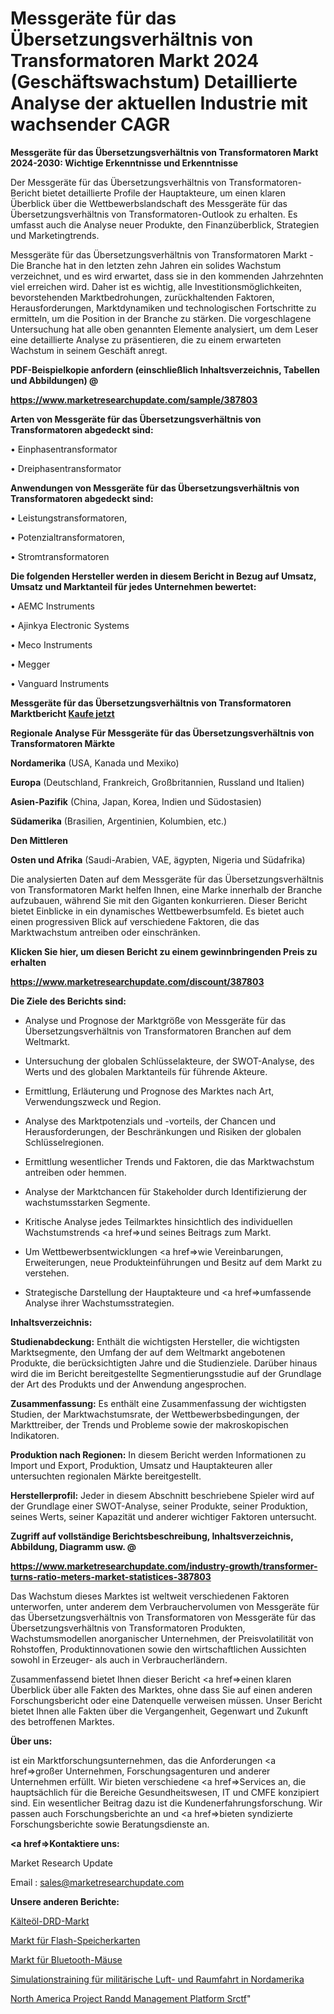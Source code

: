 # Messgeräte für das Übersetzungsverhältnis von Transformatoren Markt 2024 (Geschäftswachstum) Detaillierte Analyse der aktuellen Industrie mit wachsender CAGR

<strong>Messgeräte für das Übersetzungsverhältnis von Transformatoren Markt 2024-2030: Wichtige Erkenntnisse und Erkenntnisse</strong>

Der Messgeräte für das Übersetzungsverhältnis von Transformatoren-Bericht bietet detaillierte Profile der Hauptakteure, um einen klaren Überblick über die Wettbewerbslandschaft des Messgeräte für das Übersetzungsverhältnis von Transformatoren-Outlook zu erhalten. Es umfasst auch die Analyse neuer Produkte, den Finanzüberblick, Strategien und Marketingtrends.

Messgeräte für das Übersetzungsverhältnis von Transformatoren Markt - Die Branche hat in den letzten zehn Jahren ein solides Wachstum verzeichnet, und es wird erwartet, dass sie in den kommenden Jahrzehnten viel erreichen wird. Daher ist es wichtig, alle Investitionsmöglichkeiten, bevorstehenden Marktbedrohungen, zurückhaltenden Faktoren, Herausforderungen, Marktdynamiken und technologischen Fortschritte zu ermitteln, um die Position in der Branche zu stärken. Die vorgeschlagene Untersuchung hat alle oben genannten Elemente analysiert, um dem Leser eine detaillierte Analyse zu präsentieren, die zu einem erwarteten Wachstum in seinem Geschäft anregt.



<strong><b>PDF-Beispielkopie anfordern (einschließlich Inhaltsverzeichnis, Tabellen und Abbildungen) @ </b></strong>

<strong><a href=https://www.marketresearchupdate.com/sample/387803>

<strong>https://www.marketresearchupdate.com/sample/387803</u></a></strong></strong>



<strong>Arten von Messgeräte für das Übersetzungsverhältnis von Transformatoren abgedeckt sind:</strong>

• Einphasentransformator

• Dreiphasentransformator



<strong>Anwendungen von Messgeräte für das Übersetzungsverhältnis von Transformatoren abgedeckt sind:</strong>

• Leistungstransformatoren,

• Potenzialtransformatoren,

• Stromtransformatoren



<strong>Die folgenden Hersteller werden in diesem Bericht in Bezug auf Umsatz, Umsatz und Marktanteil für jedes Unternehmen bewertet:</strong>

• AEMC Instruments

• Ajinkya Electronic Systems

• Meco Instruments

• Megger

• Vanguard Instruments



<strong>Messgeräte für das Übersetzungsverhältnis von Transformatoren Marktbericht <a href=https://www.marketresearchupdate.com/buynow/387803>Kaufe jetzt</a></strong>



<strong>Regionale Analyse Für Messgeräte für das Übersetzungsverhältnis von Transformatoren Märkte</strong>



<strong>Nordamerika</strong> (USA, Kanada und Mexiko)



<strong>Europa</strong> (Deutschland, Frankreich, Großbritannien, Russland und Italien)



<strong>Asien-Pazifik</strong> (China, Japan, Korea, Indien und Südostasien)



<strong>Südamerika</strong> (Brasilien, Argentinien, Kolumbien, etc.)



<strong>Den Mittleren</strong> 

<strong>Osten und Afrika</strong> (Saudi-Arabien, VAE, ägypten, Nigeria und Südafrika)

Die analysierten Daten auf dem Messgeräte für das Übersetzungsverhältnis von Transformatoren Markt helfen Ihnen, eine Marke innerhalb der Branche aufzubauen, während Sie mit den Giganten konkurrieren. Dieser Bericht bietet Einblicke in ein dynamisches Wettbewerbsumfeld. Es bietet auch einen progressiven Blick auf verschiedene Faktoren, die das Marktwachstum antreiben oder einschränken.



<strong>Klicken Sie hier, um diesen Bericht zu einem gewinnbringenden Preis zu erhalten
</strong>

<strong><a href=https://www.marketresearchupdate.com/discount/387803>https://www.marketresearchupdate.com/discount/387803</b></u></strong></a>



<strong>Die Ziele des Berichts sind:</strong>

- Analyse und Prognose der Marktgröße von Messgeräte für das Übersetzungsverhältnis von Transformatoren Branchen auf dem Weltmarkt.

- Untersuchung der globalen Schlüsselakteure, der SWOT-Analyse, des Werts und des globalen Marktanteils für führende Akteure.

- Ermittlung, Erläuterung und Prognose des Marktes nach Art, Verwendungszweck und Region.

- Analyse des Marktpotenzials und -vorteils, der Chancen und Herausforderungen, der Beschränkungen und Risiken der globalen Schlüsselregionen.

- Ermittlung wesentlicher Trends und Faktoren, die das Marktwachstum antreiben oder hemmen.

- Analyse der Marktchancen für Stakeholder durch Identifizierung der wachstumsstarken Segmente.

- Kritische Analyse jedes Teilmarktes hinsichtlich des individuellen Wachstumstrends <a href=>und</a> seines Beitrags zum Markt.

- Um Wettbewerbsentwicklungen <a href=>wie</a> Vereinbarungen, Erweiterungen, neue Produkteinführungen und Besitz auf dem Markt zu verstehen.

- Strategische Darstellung der Hauptakteure und <a href=>umfas</a>sende Analyse ihrer Wachstumsstrategien.



<strong>Inhaltsverzeichnis:</strong>



<strong>Studienabdeckung:</strong> Enthält die wichtigsten Hersteller, die wichtigsten Marktsegmente, den Umfang der auf dem Weltmarkt angebotenen Produkte, die berücksichtigten Jahre und die Studienziele. Darüber hinaus wird die im Bericht bereitgestellte Segmentierungsstudie auf der Grundlage der Art des Produkts und der Anwendung angesprochen.



<strong>Zusammenfassung:</strong> Es enthält eine Zusammenfassung der wichtigsten Studien, der Marktwachstumsrate, der Wettbewerbsbedingungen, der Markttreiber, der Trends und Probleme sowie der makroskopischen Indikatoren.



<strong>Produktion nach Regionen:</strong> In diesem Bericht werden Informationen zu Import und Export, Produktion, Umsatz und Hauptakteuren aller untersuchten regionalen Märkte bereitgestellt.



<strong>Herstellerprofil:</strong> Jeder in diesem Abschnitt beschriebene Spieler wird auf der Grundlage einer SWOT-Analyse, seiner Produkte, seiner Produktion, seines Werts, seiner Kapazität und anderer wichtiger Faktoren untersucht.



<strong><b>Zugriff auf vollständige Berichtsbeschreibung, Inhaltsverzeichnis, Abbildung, Diagramm usw. @ </b></strong>

<strong><a href=https://www.marketresearchupdate.com/industry-growth/transformer-turns-ratio-meters-market-statistices-387803>https://www.marketresearchupdate.com/industry-growth/transformer-turns-ratio-meters-market-statistices-387803</a></strong>

Das Wachstum dieses Marktes ist weltweit verschiedenen Faktoren unterworfen, unter anderem dem Verbrauchervolumen von Messgeräte für das Übersetzungsverhältnis von Transformatoren von Messgeräte für das Übersetzungsverhältnis von Transformatoren Produkten, Wachstumsmodellen anorganischer Unternehmen, der Preisvolatilität von Rohstoffen, Produktinnovationen sowie den wirtschaftlichen Aussichten sowohl in Erzeuger- als auch in Verbraucherländern.

Zusammenfassend bietet Ihnen dieser Bericht <a href=>einen</a> klaren Überblick über alle Fakten des Marktes, ohne dass Sie auf einen anderen Forschungsbericht oder eine Datenquelle verweisen müssen. Unser Bericht bietet Ihnen alle Fakten über die Vergangenheit, Gegenwart und Zukunft des betroffenen Marktes.



<strong>Über uns:</strong>

 ist ein Marktforschungsunternehmen, das die Anforderungen <a href=>großer</a> Unternehmen, Forschungsagenturen und anderer Unternehmen erfüllt. Wir bieten verschiedene <a href=>Services</a> an, die hauptsächlich für die Bereiche Gesundheitswesen, IT und CMFE konzipiert sind. Ein wesentlicher Beitrag dazu ist die Kundenerfahrungsforschung. Wir passen auch Forschungsberichte an und <a href=>bieten</a> syndizierte Forschungsberichte sowie Beratungsdienste an.



<strong><a href=>Kontaktiere uns:</a></strong>

Market Research Update

Email : sales@marketresearchupdate.com



<strong>Unsere anderen Berichte:</strong>

<a href=https://www.linkedin.com/pulse/refrigeration-oil-drd-market-pointing-capture>Kälteöl-DRD-Markt</a>

<a href=https://www.linkedin.com/pulse/flash-memory-card-market-size-industry-growth>Markt für Flash-Speicherkarten</a>

<a href=https://www.linkedin.com/pulse/bluetooth-mouse-market-size-emerging-trends>Markt für Bluetooth-Mäuse</a>

<a href=https://www.linkedin.com/pulse/north-america-military-aerospace-simulation-training>Simulationstraining für militärische Luft- und Raumfahrt in Nordamerika</a>

<a href=https://www.linkedin.com/pulse/north-america-project-randd-management-platform-srctf/>North America Project Randd Management Platform Srctf</a>"
